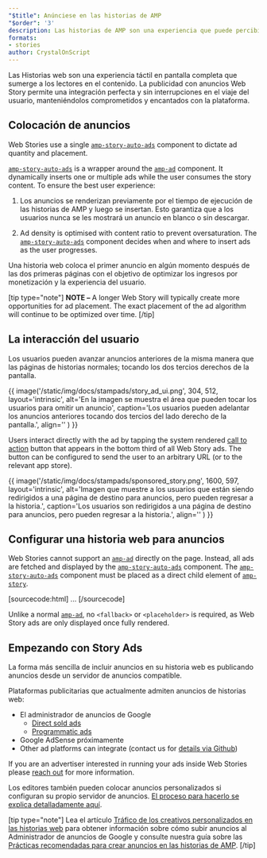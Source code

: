 ```yaml
---
"$title": Anúnciese en las historias de AMP
"$order": '3'
description: Las historias de AMP son una experiencia que puede percibirse en pantalla completa y permite introducir a los lectores en el contenido. Publicitarse mediante anuncios en las historias de AMP permite una integración perfecta y sin interrupciones ...
formats:
- stories
author: CrystalOnScript
---
```


Las Historias web son una experiencia táctil en pantalla completa que sumerge a los lectores en el contenido. La publicidad con anuncios Web Story permite una integración perfecta y sin interrupciones en el viaje del usuario, manteniéndolos comprometidos y encantados con la plataforma.

## Colocación de anuncios

Web Stories use a single  [`amp-story-auto-ads`](../../../documentation/components/reference/amp-story-auto-ads.md) component to dictate ad quantity and placement.

[`amp-story-auto-ads`](../../../documentation/components/reference/amp-story-auto-ads.md) is a wrapper around the [`amp-ad`](../../../documentation/components/reference/amp-ad.md) component. It dynamically inserts one or multiple ads while the user consumes the story content. To ensure the best user experience:

1. Los anuncios se renderizan previamente por el tiempo de ejecución de las historias de AMP y luego se insertan. Esto garantiza que a los usuarios nunca se les mostrará un anuncio en blanco o sin descargar.

2. Ad density is optimised with content ratio to prevent oversaturation. The [`amp-story-auto-ads`](../../../documentation/components/reference/amp-story-auto-ads.md) component decides when and where to insert ads as the user progresses.

Una historia web coloca el primer anuncio en algún momento después de las dos primeras páginas con el objetivo de optimizar los ingresos por monetización y la experiencia del usuario.

<amp-anim width="360" height="640" src="/static/img/docs/stampads/stamp_gif_ad.gif">
  <amp-img placeholder width="360" height="640" src="/static/img/docs/stampads/stamp_gif_still.png">
  </amp-img></amp-anim>

[tip type="note"] **NOTE –** A longer Web Story will typically create more opportunities for ad placement. The exact placement of the ad algorithm will continue to be optimized over time. [/tip]

## La interacción del usuario

Los usuarios pueden avanzar anuncios anteriores de la misma manera que las páginas de historias normales; tocando los dos tercios derechos de la pantalla.

{{ image('/static/img/docs/stampads/story_ad_ui.png', 304, 512, layout='intrinsic', alt='En la imagen se muestra el área que pueden tocar los usuarios para omitir un anuncio', caption='Los usuarios pueden adelantar los anuncios anteriores tocando dos tercios del lado derecho de la pantalla.', align='' ) }}

Users interact directly with the ad by tapping the system rendered [call to action](story_ads_best_practices.md#call-to-action-button-text-enum) button that appears in the bottom third of all Web Story ads.  The button can be configured to send the user to an arbitrary URL (or to the relevant app store).

{{ image('/static/img/docs/stampads/sponsored_story.png', 1600, 597, layout='intrinsic', alt='Imagen que muestre a los usuarios que están siendo redirigidos a una página de destino para anuncios, pero pueden regresar a la historia.', caption='Los usuarios son redirigidos a una página de destino para anuncios, pero pueden regresar a la historia.', align='' ) }}

## Configurar una historia web para anuncios

Web Stories cannot support an [`amp-ad`](../../../documentation/components/reference/amp-ad.md) directly on the page. Instead, all ads are fetched and displayed by the [`amp-story-auto-ads`](../../../documentation/components/reference/amp-story-auto-ads.md) component. The [`amp-story-auto-ads`](../../../documentation/components/reference/amp-story-auto-ads.md) component must be placed as a direct child element of [`amp-story`](../../../documentation/components/reference/amp-story.md).

[sourcecode:html]
<amp-story>
  <amp-story-auto-ads>
    <script type="application/json">
      {
        "ad-attributes": {
          // ad server configuration
        }
      }
    </script>
  </amp-story-auto-ads>
  <amp-story-page>
  ...
</amp-story>
[/sourcecode]

Unlike a normal [`amp-ad`](../../../documentation/components/reference/amp-ad.md), no `<fallback>` or `<placeholder>` is required, as Web Story ads are only displayed once fully rendered.

## Empezando con Story Ads

La forma más sencilla de incluir anuncios en su historia web es publicando anuncios desde un servidor de anuncios compatible.

Plataformas publicitarias que actualmente admiten anuncios de historias web:

- El administrador de anuncios de Google <a name="google-ad-manager"></a>
    - [Direct sold ads](https://support.google.com/admanager/answer/9038178)
    - [Programmatic ads](https://support.google.com/admanager/answer/9416436)
- Google AdSense próximamente
- Other ad platforms can integrate (contact us for [details via Github](https://github.com/ampproject/amphtml/issues/30769))

If you are an advertiser interested in running your ads inside Web Stories please [reach out](mailto:story-ads-wg@google.com) for more information.

Los editores también pueden colocar anuncios personalizados si configuran su propio servidor de anuncios. [El proceso para hacerlo se explica detalladamente aquí](https://github.com/ampproject/amphtml/blob/master/extensions/amp-story/amp-story-ads.md#publisher-placed-ads).

[tip type="note"] Lea el artículo [Tráfico de los creativos personalizados en las historias web](https://support.google.com/admanager/answer/9038178) para obtener información sobre cómo subir anuncios al Administrador de anuncios de Google y consulte nuestra guía sobre las [Prácticas recomendadas para crear anuncios en las historias de AMP](story_ads_best_practices.md). [/tip]
